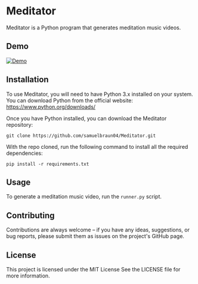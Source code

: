 # Meditator

Meditator is a Python program that generates meditation music videos. 

## Demo

[![Demo](https://www.shareicon.net/download/2015/09/08/97834_video.ico)](https://youtu.be/_EdpOhD3ORw)

## Installation

To use Meditator, you will need to have Python 3.x installed on your system. You can download Python from the official website: https://www.python.org/downloads/

Once you have Python installed, you can download the Meditator repository:

```
git clone https://github.com/samuelbraun04/Meditator.git
```

With the repo cloned, run the following command to install all the required dependencies:

```
pip install -r requirements.txt 
```

## Usage

To generate a meditation music video, run the `runner.py` script. 

## Contributing

Contributions are always welcome – if you have any ideas, suggestions, or bug reports, please submit them as issues on the project's GitHub page.

## License

This project is licensed under the MIT License See the LICENSE file for more information.